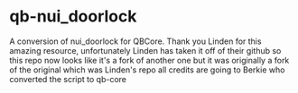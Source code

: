 # qb-nui_doorlock
A conversion of nui_doorlock for QBCore. Thank you Linden for this amazing resource, unfortunately Linden has taken it off of their github so this repo now looks like it's a fork of another one but it was originally a fork of the original which was Linden's repo all credits are going to Berkie who converted the script to qb-core 
